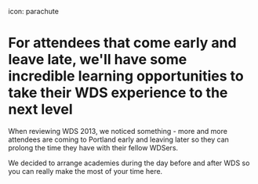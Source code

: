 icon: parachute

# For attendees that come early and leave late, we'll have some incredible learning opportunities to take their WDS experience to the next level

<div class="zig-zags_blue"></div>

When reviewing WDS 2013, we noticed something - more and more attendees are coming to Portland early and leaving later so they can prolong the time they have with their fellow WDSers.

We decided to arrange academies during the day before and after WDS so you can really make the most of your time here.

